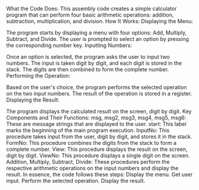 What the Code Does: This assembly code creates a simple calculator program that can perform four basic arithmetic operations: addition, subtraction, multiplication, and division.
How It Works:
Displaying the Menu:


The program starts by displaying a menu with four options: Add, Multiply, Subtract, and Divide.
The user is prompted to select an option by pressing the corresponding number key.
Inputting Numbers:


Once an option is selected, the program asks the user to input two numbers.
The input is taken digit by digit, and each digit is stored in the stack.
The digits are then combined to form the complete number.
Performing the Operation:


Based on the user's choice, the program performs the selected operation on the two input numbers.
The result of the operation is stored in a register.
Displaying the Result:


The program displays the calculated result on the screen, digit by digit.
Key Components and Their Functions:
msg, msg2, msg3, msg4, msg5, msg6: These are message strings that are displayed to the user.
start: This label marks the beginning of the main program execution.
InputNo: This procedure takes input from the user, digit by digit, and stores it in the stack.
FormNo: This procedure combines the digits from the stack to form a complete number.
View: This procedure displays the result on the screen, digit by digit.
ViewNo: This procedure displays a single digit on the screen.
Addition, Multiply, Subtract, Divide: These procedures perform the respective arithmetic operations on the input numbers and display the result.
In essence, the code follows these steps:
Display the menu.
Get user input.
Perform the selected operation.
Display the result.

